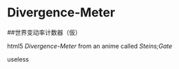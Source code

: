 Divergence-Meter
================

##世界变动率计数器（仮）

html5 _Divergence-Meter_ from an anime called _Steins;Gate_

useless
